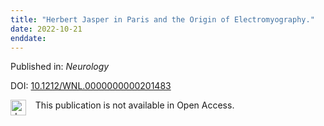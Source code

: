 ```yaml
---
title: "Herbert Jasper in Paris and the Origin of Electromyography."
date: 2022-10-21
enddate:
---
```


Published in: *Neurology*

DOI: [10.1212/WNL.0000000000201483](https://doi.org/10.1212/WNL.0000000000201483)

<img src="https://upload.wikimedia.org/wikipedia/commons/thumb/0/0e/Closed_Access_logo_transparent.svg/1200px-Closed_Access_logo_transparent.svg.png" alt="drawing" width="25" align="left"/> &nbsp;&nbsp;&nbsp;This publication is not available in Open Access.


